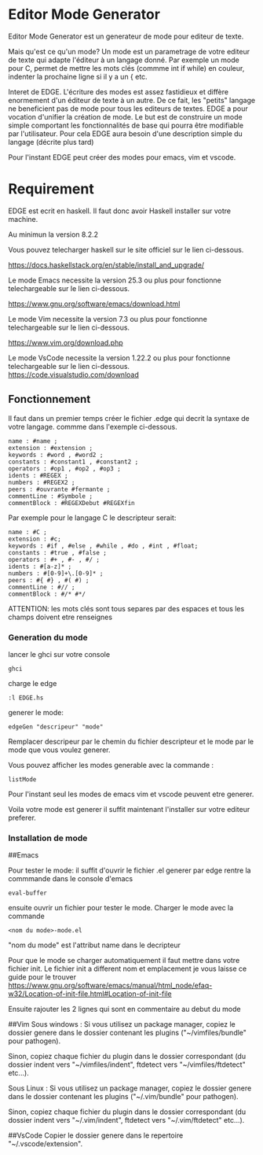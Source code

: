 # Editor Mode Generator


Editor Mode Generator est un generateur de mode pour editeur de texte.

Mais qu'est ce qu'un mode?
Un mode est un parametrage de votre editeur de texte qui adapte l'éditeur à un langage donné.
Par exemple un mode pour C, permet de mettre les mots clés (commme int if while) en couleur, indenter la prochaine ligne si il y a un { etc.


Interet de EDGE.
L'écriture des modes est assez fastidieux et diffère enormement d'un éditeur de texte à un autre. De ce fait, les "petits" langage ne beneficient pas de mode pour tous les editeurs de textes. 
EDGE a pour vocation d'unifier la création de mode. Le but est de construire un mode simple comportant les fonctionnalités de base qui pourra être modifiable par l'utilisateur. Pour cela EDGE aura besoin d'une description simple du langage (décrite plus tard)


Pour l'instant EDGE peut créer des modes pour emacs, vim et vscode.

# Requirement

EDGE est ecrit en haskell. Il faut donc avoir Haskell installer sur votre machine.

Au minimun la version 8.2.2

  

Vous pouvez telecharger haskell sur le site officiel sur le lien ci-dessous.

  

<https://docs.haskellstack.org/en/stable/install_and_upgrade/>



Le mode Emacs necessite la version 25.3 ou plus pour fonctionne telechargeable sur le lien ci-dessous.

<https://www.gnu.org/software/emacs/download.html>  

Le mode Vim necessite la version 7.3 ou plus pour fonctionne telechargeable sur le lien ci-dessous.

<https://www.vim.org/download.php>
  
Le mode VsCode necessite la version 1.22.2 ou plus pour fonctionne telechargeable sur le lien ci-dessous.
<https://code.visualstudio.com/download>

## Fonctionnement
Il faut dans un premier temps créer le fichier .edge qui decrit la syntaxe de votre langage.
commme dans l'exemple ci-dessous.

```
name : #name ;
extension : #extension ;
keywords : #word , #word2 ;
constants : #constant1 , #constant2 ;
operators : #op1 , #op2 , #op3 ;
idents : #REGEX ;
numbers : #REGEX2 ;
peers : #ouvrante #fermante ;
commentLine : #Symbole ;
commentBlock : #REGEXDebut #REGEXfin
```
Par exemple pour le langage C le descripteur serait:

```
name : #C ;
extension : #c;
keywords : #if , #else , #while , #do , #int , #float;
constants : #true , #false ;
operators : #+ , #- , #/ ;
idents : #[a-z]* ;
numbers : #[0-9]+\.[0-9]* ;
peers : #{ #} , #( #) ;
commentLine : #// ;
commentBlock : #/* #*/
```


ATTENTION: les mots clés sont tous separes par des espaces et tous les champs doivent etre renseignes
### Generation du mode

lancer le ghci sur votre console
```
ghci
```
  
charge le edge
```
:l EDGE.hs
```

generer le mode:

```
edgeGen "descripeur" "mode"
```

Remplacer descripeur par le chemin du fichier descripteur et le mode par le mode que vous voulez generer.

Vous pouvez afficher les modes generable avec la commande :

```
listMode
```
Pour l'instant seul les modes de emacs vim et vscode peuvent etre generer.
 
Voila votre mode est generer il suffit maintenant l'installer sur votre editeur preferer.

### Installation de mode

##Emacs

Pour tester le mode: il suffit d'ouvrir le fichier .el generer par edge
rentre la commmande dans le console d'emacs
```
eval-buffer
```

ensuite ouvrir un fichier pour tester le mode.
Charger le mode avec la commande 
```
<nom du mode>-mode.el
```
"nom du mode" est l'attribut name dans le decripteur

Pour que le mode se charger automatiquement il faut mettre dans votre fichier init.
Le fichier init a different nom et emplacement je vous laisse ce guide pour le trouver
<https://www.gnu.org/software/emacs/manual/html_node/efaq-w32/Location-of-init-file.html#Location-of-init-file>


Ensuite rajouter les 2 lignes qui sont en commentaire au debut du mode

##Vim
Sous windows :
Si vous utilisez un package manager, copiez le dossier genere dans le dossier contenant les plugins ("~/vimfiles/bundle" pour pathogen).

Sinon, copiez chaque fichier du plugin dans le dossier correspondant (du dossier indent vers "~/vimfiles/indent", ftdetect vers "~/vimfiles/ftdetect" etc...).

Sous Linux :
Si vous utilisez un package manager, copiez le dossier genere dans le dossier contenant les plugins ("~/.vim/bundle" pour pathogen).

Sinon, copiez chaque fichier du plugin dans le dossier correspondant (du dossier indent vers "~/.vim/indent", ftdetect vers "~/.vim/ftdetect" etc...).

##VsCode
Copier le dossier genere dans le repertoire "~/.vscode/extension".
